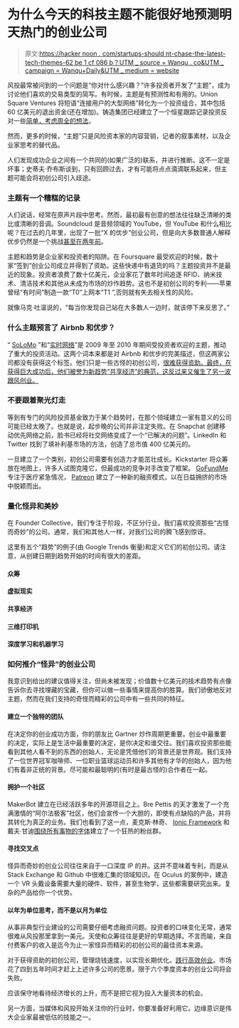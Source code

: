 # 为什么今天的科技主题不能很好地预测明天热门的创业公司

> 原文:[https://hacker noon . com/startups-should nt-chase-the-latest-tech-themes-62 be 1 cf 086 b？UTM _ source = Wanqu . co&UTM _ campaign = Wanqu+Daily&UTM _ medium = website](https://hackernoon.com/startups-shouldnt-chase-the-latest-tech-themes-62be1cf086b?utm_source=wanqu.co&utm_campaign=Wanqu+Daily&utm_medium=website)

风投最常被问到的一个问题是“你对什么感兴趣？”许多投资者开发了“主题”，成为讨论他们喜欢的交易类型的简写。有时候，主题是有预测性和有用的。Union Square Ventures 将短语“连接用户的大型网络”转化为一个投资组合，其中包括 60 亿美元的退出资金(还在增加)。铸造集团已经建立了一个恒星跟踪记录投资反对一些[简单，考虑周全的想法](http://foundrygroup.com/themes/?ref=hackernoon.com)。

然而，更多的时候，“主题”只是风险资本家的内容营销，记者的叙事素材，以及企业家思考的替代品。

人们发现成功企业之间有一个共同的(如果广泛的)联系，并进行推断。这不一定是坏事；史蒂夫·乔布斯谈到，只有回顾过去，才有可能将点点滴滴联系起来，但主题可能会将初创公司引入歧途。

### 主题有一个糟糕的记录

人们说话，经常在原声片段中思考。然而，最初最有创意的想法往往缺乏清晰的类比或清晰的音调。Soundcloud 是音频领域的 YouTube，但 YouTube 和什么相比呢？在过去的几年里，出现了一批“X 的优步”创业公司，但是向大多数普通人解释优步仍然是一个挑战[甚至在两年前](http://www.nytimes.com/2014/11/02/fashion/how-uber-is-changing-night-life-in-los-angeles.html?ref=hackernoon.com)。

主题和趋势是企业家和投资者的陷阱。在 Foursquare 最受欢迎的时候，数十家“签到”创业公司成立并得到了资助。这些快递中有退货的吗？主题投资并不是最近的现象。投资者浪费了数十亿美元，企业家花了数年时间追逐 RFID、纳米技术、清洁技术和其他从未成为市场的炒作趋势。这也不是初创公司的专利——苹果曾经“有时间”制造一款“T0”上网本“T1 ”,否则就有失去相关性的风险。

就像马克·吐温说的，“每当你发现自己站在大多数人一边时，就该停下来反思了。”

### 什么主题预言了 Airbnb 和优步？

“ [SoLoMo](http://blog.semilshah.com/2015/03/12/five-years-into-solomo/?ref=hackernoon.com) ”和“[实时网络](https://techcrunch.com/2009/06/03/ron-conway-to-focus-angel-investments-on-real-time-data/?ref=hackernoon.com)”是 2009 年至 2010 年期间受投资者欢迎的主题，推动了重大的投资活动。这两个词本来都是对 Airbnb 和优步的完美描述，但这两家公司都没有获得这个标签。他们只是一些古怪的初创公司，[很难获得资助。最终，在获得巨大成功后，他们被誉为新趋势“共享经济”的典范，这反过来又催生了另一波跟风创业。](http://avc.com/2011/03/airbnb/?ref=hackernoon.com)

### 不要跟着聚光灯走

等到有专门的风险投资基金致力于某个趋势时，在那个领域建立一家有意义的公司可能已经太晚了。也就是说，起步晚的公司并非注定失败。在 Snapchat 创建移动优先网络之前，脸书已经将社交网络变成了一个“已解决的问题”。LinkedIn 和 Twitter 找到了填补利基市场的方法，创造了总市值 400 亿美元的。

一旦建立了一个类别，初创公司需要有创造力才能茁壮成长。Kickstarter 将众筹放在地图上，许多人试图克隆它，但最成功的竞争对手改变了框架。 [GoFundMe](https://www.gofundme.com/?ref=hackernoon.com) 专注于医疗紧急情况， [Patreon](https://www.patreon.com/?ref=hackernoon.com) 建立了一种新的融资模式，以在日益拥挤的市场中脱颖而出。

### 量化怪异和美妙

在 Founder Collective，我们专注于阶段，不区分行业。我们喜欢投资那些“古怪而奇妙”的公司。通常，我们和其他人一样，对我们公司的腾飞感到惊讶。

这里有五个“趋势”的例子(由 Google Trends 衡量)和定义它们的初创公司。请注意，从创建日期到趋势开始的时间有很大的差距。

#### 众筹

#### **虚拟现实**

#### 共享经济

#### 三维打印机

#### 深度学习和机器学习

### 如何推介“怪异”的创业公司

我意识到给出的建议值得关注，但尚未被发现；价值数十亿美元的技术趋势有点像告诉你去寻找埋藏的宝藏，但你可以做一些事情来提高你的胜算。我们骄傲地反对主题，然而在我们支持的奇怪而精彩的公司中有一些共同的特征。

#### 建立一个独特的团队

在决定你的创业成功方面，你的朋友比 Gartner 炒作周期更重要。创业中最重要的决定，实际上是生活中最重要的决定，是你决定和谁交往。我们喜欢投资那些能看到其他人看不到的东西的创始人，无论是凭借他们的背景还是世界观。我们支持了一位世界冠军咖啡师、一位职业篮球运动员和许多其他有才华的创始人，因为他们有着非正统的背景。尽可能和最聪明的(有时是最古怪的)合作者在一起。

#### 拥护一个社区

MakerBot 建立在已经活跃多年的开源项目之上。Bre Pettis 的天才激发了一个充满激情的“阿尔法极客”社区，他们会宣传一个大胆的，即使有点缺陷的产品，并将其转化为真正的业务。我们也看到了这一点，麦克斯·林奇、 [Ionic Framework](https://hackernoon.com/step-by-step-advice-how-ionic-became-a-top-50-github-project-and-you-can-too-65088a250068?ref=hackernoon.com#.q942l2tje) 和戴夫·甘迪[围绕所有事物的字体](https://hackernoon.com/startup-tips-from-the-11th-most-popular-project-on-github-751387bd0caa?ref=hackernoon.com)建立了一个狂热的粉丝群。

#### 寻找交叉点

怪异而奇妙的创业公司往往来自于一口深度 IP 的井。这并不意味着专利，而是从 Stack Exchange 和 Github 中很难汇集的领域知识。在 Oculus 的案例中，建造一个 VR 头戴设备需要大量的硬件、软件，甚至生物学，这些都需要研究出来。复杂的产品给你一个优势。

#### 以年为单位思考，而不是以月为单位

从事非典型行业建设的公司需要仔细考虑融资问题。投资者的口味变化无常，通常很难从风投那里拿到一美元。天使和众筹往往是更好的早期选择。不言而喻，来自付费客户的收入是迄今为止一家怪异而精彩的初创公司的最佳资本来源。

对于获得资助的初创公司，管理烧钱速度，以实现长期优化。[践行高效创业](https://techcrunch.com/2016/09/16/venture-capital-is-a-hell-of-a-drug/?ref=hackernoon.com)。市场花了四到五年时间才赶上上述许多公司的愿景。限于六个季度资本的创业公司将会失败。

应该保守地看待经济增长的上升，而不是把它视为投入大量资本的机会。

另一方面，当媒体和风投开始关注你的行业时，你要准备好利用它。边缘意识是伟大企业家最被低估的技能之一。

[](https://twitter.com/dafrankel?ref=hackernoon.com)